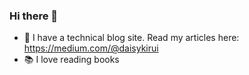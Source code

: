 ### Hi there 👋
- 💬 I have a technical blog site. Read my articles here: https://medium.com/@daisykirui  
- 📚 I love reading books
